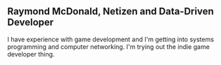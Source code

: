 ## Raymond McDonald, Netizen and Data-Driven Developer

I have experience with game development and I'm getting into systems programming and computer networking. I'm trying out the indie game developer thing.
